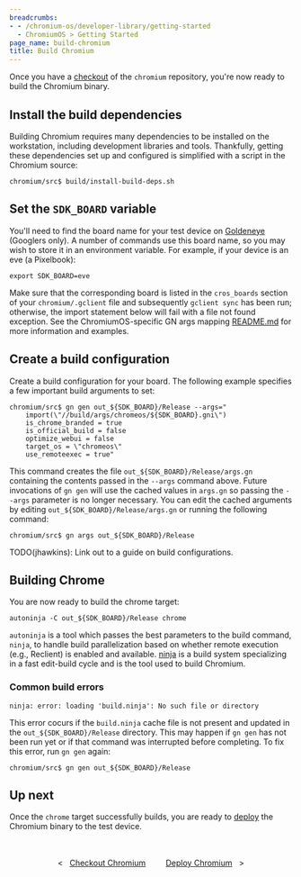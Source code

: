 ```yaml
---
breadcrumbs:
- - /chromium-os/developer-library/getting-started
  - ChromiumOS > Getting Started
page_name: build-chromium
title: Build Chromium
---
```


Once you have a
[checkout](/chromium-os/developer-library/getting-started/checkout-chromium) of
the `chromium` repository, you're now ready to build the Chromium binary.

## Install the build dependencies

Building Chromium requires many dependencies to be installed on the workstation,
including development libraries and tools. Thankfully, getting these
dependencies set up and configured is simplified with a script in the Chromium
source:

```
chromium/src$ build/install-build-deps.sh
```

## Set the `SDK_BOARD` variable

You'll need to find the board name for your test device on <a
href="https://cros-goldeneye.corp.google.com/chromeos/console/listDevice"
target="_blank">Goldeneye</a> (Googlers only). A number of commands use this
board name, so you may wish to store it in an environment variable. For example,
if your device is an eve (a Pixelbook):

```
export SDK_BOARD=eve
```

Make sure that the corresponding board is listed in the `cros_boards` section of
your `chromium/.gclient` file and subsequently `gclient sync` has been run;
otherwise, the import statement below will fail with a file not found exception.
See the ChromiumOS-specific GN args mapping <a
href="https://chromium.googlesource.com/chromium/src/+/main/build/args/chromeos/README.md"
target="_blank">README.md</a> for more information and examples.

## Create a build configuration

Create a build configuration for your board. The following example specifies a
few important build arguments to set:

```
chromium/src$ gn gen out_${SDK_BOARD}/Release --args="
    import(\"//build/args/chromeos/${SDK_BOARD}.gni\")
    is_chrome_branded = true
    is_official_build = false
    optimize_webui = false
    target_os = \"chromeos\"
    use_remoteexec = true"
```

This command creates the file `out_${SDK_BOARD}/Release/args.gn` containing the
contents passed in the `--args` command above. Future invocations of `gn gen`
will use the cached values in `args.gn` so passing the `--args` parameter is no
longer necessary. You can edit the cached arguments by editing
`out_${SDK_BOARD}/Release/args.gn` or running the following command:

```
chromium/src$ gn args out_${SDK_BOARD}/Release
```

TODO(jhawkins): Link out to a guide on build configurations.

## Building Chrome

You are now ready to build the chrome target:

```
autoninja -C out_${SDK_BOARD}/Release chrome
```

`autoninja` is a tool which passes the best parameters to the build command,
`ninja`, to handle build parallelization based on whether remote execution
(e.g., Reclient) is enabled and available. <a
href="https://chromium.googlesource.com/chromium/src/+/0e94f26e8/docs/ninja_build.md"
target="_blank">ninja</a> is a build system specializing in a fast edit-build
cycle and is the tool used to build Chromium.

### Common build errors

```
ninja: error: loading 'build.ninja': No such file or directory
```

This error cocurs if the `build.ninja` cache file is not present and updated in
the `out_${SDK_BOARD}/Release` directory. This may happen if `gn gen` has not
been run yet or if that command was interrupted before completing. To fix this
error, run `gn gen` again:

```
chromium/src$ gn gen out_${SDK_BOARD}/Release
```

## Up next

Once the `chrome` target successfully builds, you are ready to
[deploy](/chromium-os/developer-library/getting-started/deploy-chromium) the
Chromium binary to the test device.

<div style="text-align: center; margin: 3rem 0 1rem 0;">
  <div style="margin: 0 1rem; display: inline-block;">
    <span style="margin-right: 0.5rem;"><</span>
    <a href="/chromium-os/developer-library/getting-started/checkout-chromium">Checkout Chromium</a>
  </div>
  <div style="margin: 0 1rem; display: inline-block;">
    <a href="/chromium-os/developer-library/getting-started/deploy-chromium">Deploy Chromium</a>
    <span style="margin-left: 0.5rem;">></span>
  </div>
</div>
